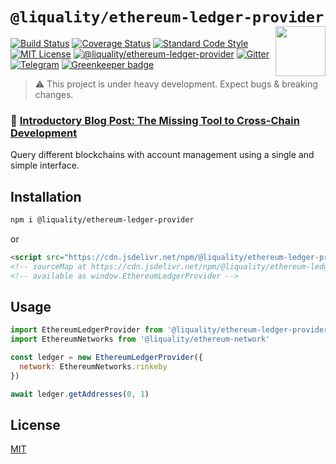 # `@liquality/ethereum-ledger-provider` <img align="right" src="https://raw.githubusercontent.com/liquality/chainabstractionlayer/master/liquality-logo.png" height="80px" />


[![Build Status](https://travis-ci.com/liquality/chainabstractionlayer.svg?branch=master)](https://travis-ci.com/liquality/chainabstractionlayer)
[![Coverage Status](https://coveralls.io/repos/github/liquality/chainabstractionlayer/badge.svg?branch=master)](https://coveralls.io/github/liquality/chainabstractionlayer?branch=master)
[![Standard Code Style](https://img.shields.io/badge/codestyle-standard-brightgreen.svg)](https://github.com/standard/standard)
[![MIT License](https://img.shields.io/badge/license-MIT-brightgreen.svg)](../../LICENSE.md)
[![@liquality/ethereum-ledger-provider](https://img.shields.io/npm/dt/@liquality/ethereum-ledger-provider.svg)](https://npmjs.com/package/@liquality/ethereum-ledger-provider)
[![Gitter](https://img.shields.io/gitter/room/liquality/Lobby.svg)](https://gitter.im/liquality/Lobby?source=orgpage)
[![Telegram](https://img.shields.io/badge/chat-on%20telegram-blue.svg)](https://t.me/Liquality) [![Greenkeeper badge](https://badges.greenkeeper.io/liquality/chainabstractionlayer.svg)](https://greenkeeper.io/)

> :warning: This project is under heavy development. Expect bugs & breaking changes.

### :pencil: [Introductory Blog Post: The Missing Tool to Cross-Chain Development](https://medium.com/liquality/the-missing-tool-to-cross-chain-development-2ebfe898efa1)


Query different blockchains with account management using a single and simple interface.


## Installation

```bash
npm i @liquality/ethereum-ledger-provider
```

or

```html
<script src="https://cdn.jsdelivr.net/npm/@liquality/ethereum-ledger-provider@0.0.0/dist/ethereum-ledger-provider.min.js"></script>
<!-- sourceMap at https://cdn.jsdelivr.net/npm/@liquality/ethereum-ledger-provider@0.0.0/dist/ethereum-ledger-provider.min.js.map -->
<!-- available as window.EthereumLedgerProvider -->
```


## Usage

```js
import EthereumLedgerProvider from '@liquality/ethereum-ledger-provider'
import EthereumNetworks from '@liquality/ethereum-network'

const ledger = new EthereumLedgerProvider({
  network: EthereumNetworks.rinkeby
})

await ledger.getAddresses(0, 1)
```


## License

[MIT](../../LICENSE.md)
